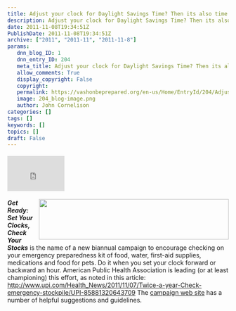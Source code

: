 ```yaml
---
title: Adjust your clock for Daylight Savings Time? Then its also time to check your Emergency Stockpile!
description: Adjust your clock for Daylight Savings Time? Then its also time to check your Emergency Stockpile!
date: 2011-11-08T19:34:51Z
PublishDate: 2011-11-08T19:34:51Z
archive: ["2011", "2011-11", "2011-11-8"]
params:
   dnn_blog_ID: 1
   dnn_entry_ID: 204
   meta_title: Adjust your clock for Daylight Savings Time? Then its also time to check your Emergency Stockpile!
   allow_comments: True
   display_copyright: False
   copyright: 
   permalink: https://vashonbeprepared.org/en-us/Home/EntryId/204/Adjust-your-clock-for-Daylight-Savings-Time-Then-its-also-time-to-check-your-Emergency-Stockpile
   image: 204_blog-image.png
   author: John Cornelison
categories: []
tags: []
keywords: []
topics: []
draft: False
---
```


<div class="wlWriterHeaderFooter" style="float:none; margin:0px; padding:4px 0px 4px 0px;"><iframe src="http://www.facebook.com/widgets/like.php?href=http://vashoneoc.org/Blogs/VashonPreparedness/tabid/164/EntryId/204/Adjust-your-clock-for-Daylight-Savings-Time-Then-its-also-time-to-check-your-Emergency-Stockpile.aspx" scrolling="no" frameborder="0" style="border:none; width:130px; height:80px"></iframe></div><p><a href="http://www.getreadyforflu.org/clocksstocks/index.htm" target="_blank"><img style="margin: 0px 0px 5px 5px; display: inline; float: right" align="right" src="http://www.getreadyforflu.org/clocksstocks/ClocksStocksLogoHorizontal.jpg" width="432" height="92" /></a><strong><em>Get Ready: Set Your Clocks, Check Your Stocks</em></strong> is the name of a new biannual campaign to encourage checking on your emergency preparedness kit of food, water, first-aid supplies, medications and food for pets. Do it when you set your clock forward or backward an hour. American Public Health Association is leading (or at least championing) this effort, as noted in this article: <a href="http://www.upi.com/Health_News/2011/11/07/Twice-a-year-Check-emergency-stockpile/UPI-85881320643709">http://www.upi.com/Health_News/2011/11/07/Twice-a-year-Check-emergency-stockpile/UPI-85881320643709</a> The <a href="http://www.getreadyforflu.org/clocksstocks/index.htm" target="_blank">campaign web site</a> has a number of helpful suggestions and guidelines.</p>
